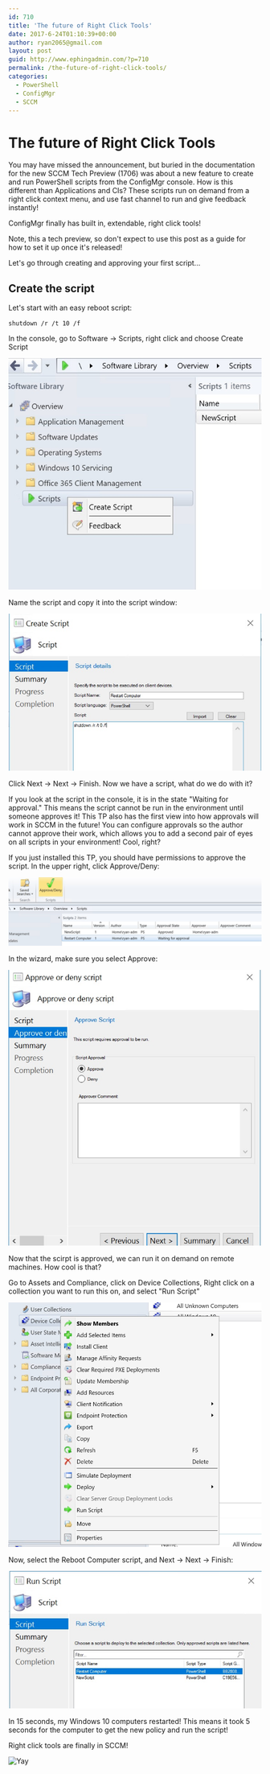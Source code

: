 ```yaml
---
id: 710
title: 'The future of Right Click Tools'
date: 2017-6-24T01:10:39+00:00
author: ryan2065@gmail.com
layout: post
guid: http://www.ephingadmin.com/?p=710
permalink: /the-future-of-right-click-tools/
categories:
  - PowerShell
  - ConfigMgr
  - SCCM
---
```


# The future of Right Click Tools

You may have missed the announcement, but buried in the documentation
for the new SCCM Tech Preview (1706) was about a new feature to create
and run PowerShell scripts from the ConfigMgr console. How is this 
different than Applications and CIs? These scripts run on demand from a 
right click context menu, and use fast channel to run and give feedback instantly!

ConfigMgr finally has built in, extendable, right click tools!

Note, this a tech preview, so don't expect to use this post as a guide for
how to set it up once it's released!

Let's go through creating and approving your first script...

## Create the script

Let's start with an easy reboot script:

```
shutdown /r /t 10 /f
```

In the console, go to Software -> Scripts, right click and choose Create Script

![CreateScript](..\images\2017-6-24\CreateScript.jpg)

Name the script and copy it into the script window:

![NameScript](..\images\2017-6-24\NameScript.jpg)

Click Next -> Next -> Finish.  Now we have a script, what do we do with it? 

If you look at the script in the console, it is in the state "Waiting for approval." This means the script cannot be run in the environment until someone
approves it! This TP also has the first view into how approvals will work in SCCM
in the future! You can configure approvals so the author cannot approve their work, which allows you to add a second pair of eyes on all scripts in your environment! Cool, right?

If you just installed this TP, you should have permissions to approve the script. In the upper right, click Approve/Deny:

![ApproveDeny](..\images\2017-6-24\ApproveDeny.jpg)

In the wizard, make sure you select Approve:

![Approve](..\images\2017-6-24\Approve.jpg)

Now that the scirpt is approved, we can run it on demand on remote machines. How cool is that?

Go to Assets and Compliance, click on Device Collections, Right click on a collection you want to run this on, and select "Run Script"

![RunScript](..\images\2017-6-24\RunScript.jpg)

Now, select the Reboot Computer script, and Next -> Next -> Finish:

![RunScript2](..\images\2017-6-24\RunScript2.jpg)

In 15 seconds, my Windows 10 computers restarted! This means it took 5 seconds for the computer to get the new policy and run the script!

Right click tools are finally in SCCM!

![Yay](https://media.giphy.com/media/l41YdHuqqelb9NJe0/giphy.gif)
